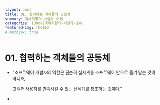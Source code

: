 ```yaml
---
layout: post
title: 01. 협력하는 객체들의 공동체
summary: 객체지향의 사실과 오해
categories: (Book)객체지향의-사실과-오해
featured-img: TheEOO
# mathjax: true
---
```




# 01. 협력하는 객체들의 공동체

- "소프트웨어 개발자의 역할은 단순히 실세계를 소프트웨어 안으로 옮겨 담는 것이 아니라,

  고객과 사용자를 만족시킬 수 있는 신세계를 창조하는 것이다."

- 